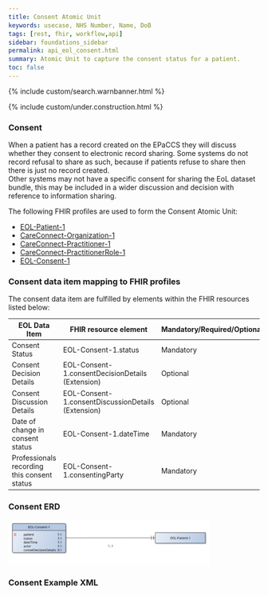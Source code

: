 ```yaml
---
title: Consent Atomic Unit
keywords: usecase, NHS Number, Name, DoB
tags: [rest, fhir, workflow,api]
sidebar: foundations_sidebar
permalink: api_eol_consent.html
summary: Atomic Unit to capture the consent status for a patient.
toc: false
---
```

{% include custom/search.warnbanner.html %}

{% include custom/under.construction.html %}

### Consent ###

When a patient has a record created on the EPaCCS they will discuss whether they consent to electronic record sharing.  Some systems do not record refusal to share as such, because if patients refuse to share then there is just no record created.  
Other systems may not have a specific consent for sharing the EoL dataset bundle, this may be included in a wider discussion and decision with reference to information sharing.


The following FHIR profiles are used to form the Consent Atomic Unit:

- [EOL-Patient-1](https://fhir-test.nhs.uk/STU3/StructureDefinition/EOL-Patient-1)
- [CareConnect-Organization-1](https://fhir.hl7.org.uk/STU3/StructureDefinition/CareConnect-Organization-1)
- [CareConnect-Practitioner-1](https://fhir.hl7.org.uk/STU3/StructureDefinition/CareConnect-Practitioner-1)
- [CareConnect-PractitionerRole-1](https://fhir.hl7.org.uk/STU3/StructureDefinition/CareConnect-PractitionerRole-1)
- [EOL-Consent-1](https://fhir.nhs.uk/STU3/StructureDefinition/EOL-Consent-1)

### Consent data item mapping to FHIR profiles ###

The consent data item are fulfilled by elements within the FHIR resources listed below:

| EOL Data Item                       | FHIR resource element                                                   | Mandatory/Required/Optional |
|-------------------------------------|-------------------------------------------------------------------------|-----------------------------|
| Consent Status        		       | EOL-Consent-1.status          | Mandatory                   |
| Consent Decision Details | EOL-Consent-1.consentDecisionDetails (Extension) | Optional |
| Consent Discussion Details | EOL-Consent-1.consentDiscussionDetails (Extension) |Optional |
| Date of change in consent status	| EOL-Consent-1.dateTime | Mandatory |
| Professionals recording this consent status	| EOL-Consent-1.consentingParty |Mandatory |

### Consent ERD ###

<img src="images/erd/erd-consent.svg" style="width:80%;max-width: 80%;">

### Consent Example XML ###

<script src="https://gist.github.com/IOPS-DEV/4ffee155fba48bfe2d6891ab80561b6d.js"></script>



